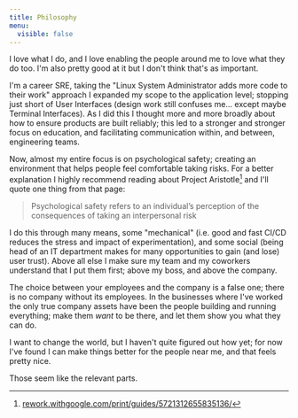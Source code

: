 ```yaml
---
title: Philosophy
menu:
  visible: false
---
```


I love what I do, and I love enabling the people around me to love what they do too. I'm also pretty good at it but I don't think that's as important.

I'm a career SRE, taking the "Linux System Administrator adds more code to their work" approach I expanded my scope to the application level; stopping just short of User Interfaces (design work still confuses me... except maybe Terminal Interfaces). As I did this I thought more and more broadly about how to ensure products are built reliably; this led to a stronger and stronger focus on education, and facilitating communication within, and between, engineering teams.

Now, almost my entire focus is on psychological safety; creating an environment that helps people feel comfortable taking risks. For a better explanation I highly recommend reading about Project Aristotle[^aristotle] and I'll quote one thing from that page:

> Psychological safety refers to an individual’s perception of the consequences of taking an interpersonal risk

I do this through many means, some "mechanical" (i.e. good and fast CI/CD reduces the stress and impact of experimentation), and some social (being head of an IT department makes for many opportunities to gain (and lose) user trust). Above all else I make sure my team and my coworkers understand that I put them first; above my boss, and above the company.

The choice between your employees and the company is a false one; there is no company without its employees. In the businesses where I've worked the only true company assets have been the people building and running everything; make them _want_ to be there, and let them show you what they can do.

I want to change the world, but I haven't quite figured out how yet; for now I've found I can make things better for the people near me, and that feels pretty nice.

Those seem like the relevant parts.

[^aristotle]: [rework.withgoogle.com/print/guides/5721312655835136/](https://rework.withgoogle.com/print/guides/5721312655835136/)
